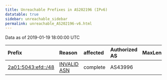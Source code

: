 ```yaml
---
title: Unreachable Prefixes in AS202196 (IPv6)
datatable: true
sidebar: unreachable_sidebar
permalink: unreachable_AS202196-v6.html
---
```


Data as of 2019-01-19 18:00:00 UTC


<div class="datatable-begin"></div>

| Prefix                                                         | Reason                                                                                                     | affected   | Authorized AS   |   MaxLength | Anchor                                         |   unreachable /48s |
|:---------------------------------------------------------------|:-----------------------------------------------------------------------------------------------------------|:-----------|:----------------|------------:|:-----------------------------------------------|-------------------:|
| [2a01:5043:efd::/48](https://stat.ripe.net/2a01:5043:efd::/48) | [INVALID ASN](https://rpki-validator.ripe.net/announcement-preview?asn=AS202196&prefix=2a01:5043:efd::/48) | complete   | AS43996         |          32 | [RIPE](unreachable_RIPE_NCC_RPKI_Root-v6.html) |                  1 |

<div class="datatable-end"></div>
